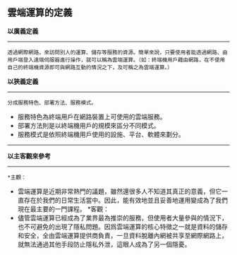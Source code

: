 **雲端運算的定義**
---

**以廣義定義**

-----
	透過網際網路，來訪問別人的運算、儲存等服務的資源。簡單來說，只要使用者能透過網路、由用戶端登入遠端伺服器進行操作，就可以稱為雲端運算。（如：終端機用戶藉由網路，在不使用自己的終端機資源即可與網路互動的情況之下，及可稱之為雲端運算。）

**以狹義定義**

-----
	分成服務特色、部署方法、服務模式。
-	服務特色為終端用戶在網路裝置上可使用的雲端服務。
-	部署方法則是以終端機用戶的規模來區分不同模式。
-	服務模式是依照終端機用戶使用的設施、平台、軟體來劃分。

---

**以主客觀來參考**

-----
	*主觀：
- 雲端運算是近期非常熱門的議題，雖然還很多人不知道其真正的意義，但它一直存在於我們的日常生活當中。因此，能有效地並且妥善地運用變成為了我們現在最主要的一門課程。
	*客觀：
- 儘管雲端運算已經成為了業界最為推崇的服務，但使用者大量參與的情況下，也不可避免的出現了隱私問題。因爲雲端運算的核心特徵之一就是資料的儲存和安全，全由雲端運算提供商負責，一旦資料脫離內網被共享至網際網路上，就無法通過其他手段防止隱私外泄，這眼人成為了另一個隱憂。
